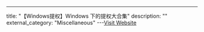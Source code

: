---
title: "【Windows提权】Windows 下的提权大合集"
description: ""
external_category: "Miscellaneous"
---[Visit Website](https://github.com/lyshark/Windows-exploits)

